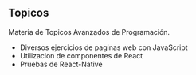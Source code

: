## Topicos
 Materia de Topicos Avanzados de Programación.
 - Diversos ejercicios de paginas web con JavaScript
 - Utilizacion de componentes de React
 - Pruebas de React-Native
